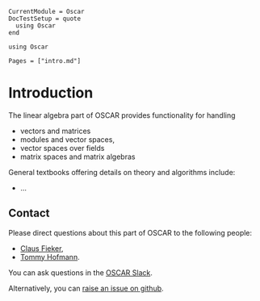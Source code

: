```@meta
CurrentModule = Oscar
DocTestSetup = quote
  using Oscar
end
```

```@setup oscar
using Oscar
```

```@contents
Pages = ["intro.md"]
```

# Introduction

The linear algebra part of OSCAR provides functionality for handling
- vectors and matrices
- modules and vector spaces,
- vector spaces over fields
- matrix spaces and matrix algebras

General textbooks offering details on theory and algorithms include:
- ...


## Contact

Please direct questions about this part of OSCAR to the following people:
* [Claus Fieker](https://www.mathematik.uni-kl.de/en/agag/people/head/prof-dr-claus-fieker),
* [Tommy Hofmann](https://www.thofma.com/).

You can ask questions in the [OSCAR Slack](https://oscar.computeralgebra.de/community/#slack).

Alternatively, you can [raise an issue on github](https://oscar.computeralgebra.de/community/#how-to-report-issues).
